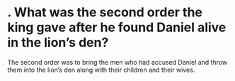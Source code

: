 # . What was the second order the king gave after he found Daniel alive in the lion’s den?

The second order was to bring the men who had accused Daniel and throw them into the lion’s den along with their children and their wives.

